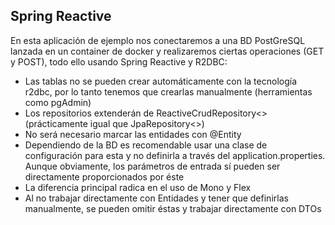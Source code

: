 ## Spring Reactive

En esta aplicación de ejemplo nos conectaremos a una BD PostGreSQL lanzada en un container de docker
y realizaremos ciertas operaciones (GET y POST), todo ello usando Spring Reactive y R2DBC: 
 - Las tablas no se pueden crear automáticamente con la tecnología r2dbc, por
lo tanto tenemos que crearlas manualmente (herramientas como pgAdmin)
 - Los repositorios extenderán de ReactiveCrudRepository<> (prácticamente igual que JpaRepository<>)
 - No será necesario marcar las entidades con @Entity
 - Dependiendo de la BD es recomendable usar una clase de configuración para esta y no definirla a
través del application.properties. Aunque obviamente, los parámetros de entrada sí pueden ser directamente
proporcionados por éste
 - La diferencia principal radica en el uso de Mono y Flex
 - Al no trabajar directamente con Entidades y tener que definirlas manualmente, se pueden omitir éstas y
trabajar directamente con DTOs
